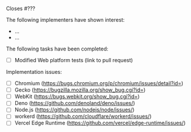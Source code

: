 Closes #???

The following implementers have shown interest:

 * …
 * …

The following tasks have been completed:

 * [ ] Modified Web platform tests (link to pull request)

Implementation issues:

 * [ ] Chromium (https://bugs.chromium.org/p/chromium/issues/detail?id=)
 * [ ] Gecko (https://bugzilla.mozilla.org/show_bug.cgi?id=)
 * [ ] WebKit (https://bugs.webkit.org/show_bug.cgi?id=)
 * [ ] Deno (https://github.com/denoland/deno/issues/)
 * [ ] Node.js (https://github.com/nodejs/node/issues/)
 * [ ] workerd (https://github.com/cloudflare/workerd/issues/)
 * [ ] Vercel Edge Runtime (https://github.com/vercel/edge-runtime/issues/)
